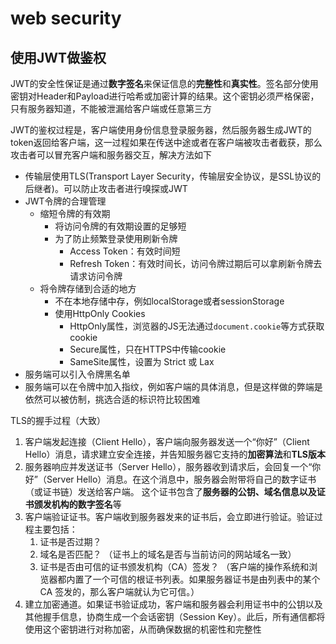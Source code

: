 # web security

## 使用JWT做鉴权

JWT的安全性保证是通过**数字签名**来保证信息的**完整性**和**真实性**。签名部分使用密钥对Header和Payload进行哈希或加密计算的结果。这个密钥必须严格保密，只有服务器知道，不能被泄漏给客户端或任意第三方

JWT的鉴权过程是，客户端使用身份信息登录服务器，然后服务器生成JWT的token返回给客户端，这一过程如果在传送中途或者在客户端被攻击者截获，那么攻击者可以冒充客户端和服务器交互，解决方法如下

- 传输层使用TLS(Transport Layer Security，传输层安全协议，是SSL协议的后继者)。可以防止攻击者进行嗅探或JWT
- JWT令牌的合理管理
  - 缩短令牌的有效期
    - 将访问令牌的有效期设置的足够短
    - 为了防止频繁登录使用刷新令牌
      - Access Token：有效时间短
      - Refresh Token：有效时间长，访问令牌过期后可以拿刷新令牌去请求访问令牌
  - 将令牌存储到合适的地方
    - 不在本地存储中存，例如localStorage或者sessionStorage
    - 使用HttpOnly Cookies
      - HttpOnly属性，浏览器的JS无法通过`document.cookie`等方式获取cookie
      - Secure属性，只在HTTPS中传输cookie
      - SameSite属性，设置为 Strict 或 Lax
- 服务端可以引入令牌黑名单
- 服务端可以在令牌中加入指纹，例如客户端的具体消息，但是这样做的弊端是依然可以被仿制，挑选合适的标识符比较困难

TLS的握手过程（大致）

1. 客户端发起连接（Client Hello），客户端向服务器发送一个“你好”（Client Hello）消息，请求建立安全连接，并告知服务器它支持的**加密算法**和**TLS版本**
2. 服务器响应并发送证书（Server Hello），服务器收到请求后，会回复一个“你好”（Server Hello）消息。在这个消息中，服务器会附带将自己的数字证书（或证书链）发送给客户端。 这个证书包含了**服务器的公钥、域名信息以及证书颁发机构的数字签名**等
3. 客户端验证证书。客户端收到服务器发来的证书后，会立即进行验证。验证过程主要包括：
   1. 证书是否过期？
   2. 域名是否匹配？ （证书上的域名是否与当前访问的网站域名一致）
   3. 证书是否由可信的证书颁发机构（CA）签发？ （客户端的操作系统和浏览器都内置了一个可信的根证书列表。如果服务器证书是由列表中的某个 CA 签发的，那么客户端就认为它可信。）
4. 建立加密通道。如果证书验证成功，客户端和服务器会利用证书中的公钥以及其他握手信息，协商生成一个会话密钥（Session Key）。此后，所有通信都将使用这个密钥进行对称加密，从而确保数据的机密性和完整性
